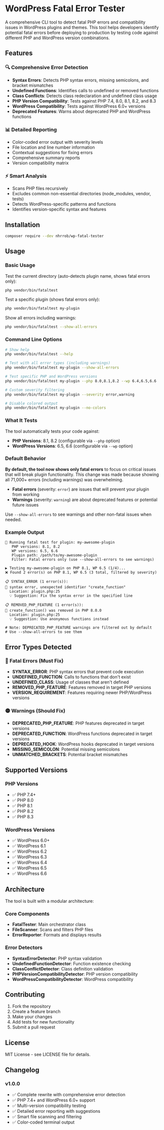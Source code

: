 # WordPress Fatal Error Tester

A comprehensive CLI tool to detect fatal PHP errors and compatibility issues in WordPress plugins and themes. This tool helps developers identify potential fatal errors before deploying to production by testing code against different PHP and WordPress version combinations.

## Features

### 🔍 **Comprehensive Error Detection**
- **Syntax Errors**: Detects PHP syntax errors, missing semicolons, and bracket mismatches
- **Undefined Functions**: Identifies calls to undefined or removed functions
- **Class Conflicts**: Detects class redeclaration and undefined class usage
- **PHP Version Compatibility**: Tests against PHP 7.4, 8.0, 8.1, 8.2, and 8.3
- **WordPress Compatibility**: Tests against WordPress 6.0+ versions
- **Deprecated Features**: Warns about deprecated PHP and WordPress functions

### 📊 **Detailed Reporting**
- Color-coded error output with severity levels
- File location and line number information
- Contextual suggestions for fixing errors
- Comprehensive summary reports
- Version compatibility matrix

### ⚡ **Smart Analysis**
- Scans PHP files recursively
- Excludes common non-essential directories (node_modules, vendor, tests)
- Detects WordPress-specific patterns and functions
- Identifies version-specific syntax and features

## Installation

```bash
composer require --dev nhrrob/wp-fatal-tester
```

## Usage

### Basic Usage

Test the current directory (auto-detects plugin name, shows fatal errors only):
```bash
php vendor/bin/fataltest
```

Test a specific plugin (shows fatal errors only):
```bash
php vendor/bin/fataltest my-plugin
```

Show all errors including warnings:
```bash
php vendor/bin/fataltest --show-all-errors
```

### Command Line Options

```bash
# Show help
php vendor/bin/fataltest --help

# Test with all error types (including warnings)
php vendor/bin/fataltest my-plugin --show-all-errors

# Test specific PHP and WordPress versions
php vendor/bin/fataltest my-plugin --php 8.0,8.1,8.2 --wp 6.4,6.5,6.6

# Custom severity filtering
php vendor/bin/fataltest my-plugin --severity error,warning

# Disable colored output
php vendor/bin/fataltest my-plugin --no-colors
```

### What It Tests

The tool automatically tests your code against:
- **PHP Versions**: 8.1, 8.2 (configurable via `--php` option)
- **WordPress Versions**: 6.5, 6.6 (configurable via `--wp` option)

### Default Behavior

**By default, the tool now shows only fatal errors** to focus on critical issues that will break plugin functionality. This change was made because showing all 71,000+ errors (including warnings) was overwhelming.

- **Fatal errors** (severity: `error`) are issues that will prevent your plugin from working
- **Warnings** (severity: `warning`) are about deprecated features or potential future issues

Use `--show-all-errors` to see warnings and other non-fatal issues when needed.

### Example Output

```
🚀 Running fatal test for plugin: my-awesome-plugin
   PHP versions: 8.1, 8.2
   WP versions: 6.5, 6.6
   Plugin path: /path/to/my-awesome-plugin
   Filter: Fatal errors only (use --show-all-errors to see warnings)

▶️ Testing my-awesome-plugin on PHP 8.1, WP 6.5 (1/4)...
❌ Found 2 error(s) on PHP 8.1, WP 6.5 (3 total, filtered by severity)

📋 SYNTAX_ERROR (1 error(s)):
🔴 syntax error, unexpected identifier "create_function"
  Location: plugin.php:25
  💡 Suggestion: Fix the syntax error in the specified line

📋 REMOVED_PHP_FEATURE (1 error(s)):
🔴 create_function() was removed in PHP 8.0.0
  Location: plugin.php:25
  💡 Suggestion: Use anonymous functions instead

# Note: DEPRECATED_PHP_FEATURE warnings are filtered out by default
# Use --show-all-errors to see them
```

## Error Types Detected

### 🔴 **Fatal Errors (Must Fix)**
- **SYNTAX_ERROR**: PHP syntax errors that prevent code execution
- **UNDEFINED_FUNCTION**: Calls to functions that don't exist
- **UNDEFINED_CLASS**: Usage of classes that aren't defined
- **REMOVED_PHP_FEATURE**: Features removed in target PHP versions
- **VERSION_REQUIREMENT**: Features requiring newer PHP/WordPress versions

### 🟡 **Warnings (Should Fix)**
- **DEPRECATED_PHP_FEATURE**: PHP features deprecated in target versions
- **DEPRECATED_FUNCTION**: WordPress functions deprecated in target versions
- **DEPRECATED_HOOK**: WordPress hooks deprecated in target versions
- **MISSING_SEMICOLON**: Potential missing semicolons
- **UNMATCHED_BRACKETS**: Potential bracket mismatches

## Supported Versions

### PHP Versions
- ✅ PHP 7.4+
- ✅ PHP 8.0
- ✅ PHP 8.1
- ✅ PHP 8.2
- ✅ PHP 8.3

### WordPress Versions
- ✅ WordPress 6.0+
- ✅ WordPress 6.1
- ✅ WordPress 6.2
- ✅ WordPress 6.3
- ✅ WordPress 6.4
- ✅ WordPress 6.5
- ✅ WordPress 6.6

## Architecture

The tool is built with a modular architecture:

### Core Components
- **FatalTester**: Main orchestrator class
- **FileScanner**: Scans and filters PHP files
- **ErrorReporter**: Formats and displays results

### Error Detectors
- **SyntaxErrorDetector**: PHP syntax validation
- **UndefinedFunctionDetector**: Function existence checking
- **ClassConflictDetector**: Class definition validation
- **PHPVersionCompatibilityDetector**: PHP version compatibility
- **WordPressCompatibilityDetector**: WordPress compatibility

## Contributing

1. Fork the repository
2. Create a feature branch
3. Make your changes
4. Add tests for new functionality
5. Submit a pull request

## License

MIT License - see LICENSE file for details.

## Changelog

### v1.0.0
- ✅ Complete rewrite with comprehensive error detection
- ✅ PHP 7.4+ and WordPress 6.0+ support
- ✅ Multi-version compatibility testing
- ✅ Detailed error reporting with suggestions
- ✅ Smart file scanning and filtering
- ✅ Color-coded terminal output

